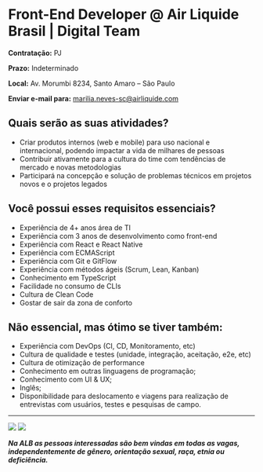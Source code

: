 # Front-End Developer @ Air Liquide Brasil | Digital Team

**Contratação:** PJ

**Prazo:** Indeterminado

**Local:** Av. Morumbi 8234, Santo Amaro – São Paulo

**Enviar e-mail para:** marilia.neves-sc@airliquide.com

## Quais serão as suas atividades?

- Criar produtos internos (web e mobile) para uso nacional e internacional, podendo impactar a vida de milhares de pessoas
- Contribuir ativamente para a cultura do time com tendências de mercado e novas metodologias
- Participará na concepção e solução de problemas técnicos em projetos novos e o projetos legados

## Você possui esses requisitos essenciais?
- Experiência de 4+ anos área de TI
- Experiência com 3 anos de desenvolvimento como front-end
- Experiência com React e React Native
- Experiência com ECMAScript
- Experiência com Git e GitFlow
- Experiência com métodos ágeis (Scrum, Lean, Kanban)
- Conhecimento em TypeScript
- Facilidade no consumo de CLIs
- Cultura de Clean Code
- Gostar de sair da zona de conforto

## Não essencial, mas ótimo se tiver também:
- Experiência com DevOps (CI, CD, Monitoramento, etc)
- Cultura de qualidade e testes (unidade, integração, aceitação, e2e, etc)
- Cultura de otimização de performance
- Conhecimento em outras linguagens de programação;
- Conhecimento com UI & UX;
- Inglês;
- Disponibilidade para deslocamento e viagens para realização de entrevistas com usuários, testes e pesquisas de campo.


---

![](https://i.ibb.co/X4GV83K/Whats-App-Image-2020-09-29-at-10-01-09.jpg)
![](https://i.ibb.co/jyyTGxY/Whats-App-Image-2020-09-29-at-10-01-08.jpg)

_**Na ALB as pessoas interessadas são bem vindas em todas as vagas, independentemente de gênero, orientação sexual, raça, etnia ou deficiência.**_
